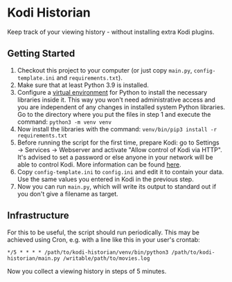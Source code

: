 # Kodi Historian

Keep track of your viewing history - without installing extra Kodi plugins.

## Getting Started

1. Checkout this project to your computer (or just copy `main.py`, `config-template.ini`
   and `requirements.txt`).
2. Make sure that at least Python 3.9 is installed.
3. Configure a [virtual environment](https://docs.python.org/3/library/venv.html) for
   Python to install the necessary libraries inside it. This way you won't need
   administrative access and you are independent of any changes in installed
   system Python libraries. Go to the directory where you put the files in step 1
   and execute the command:
   `python3 -m venv venv`
4. Now install the libraries with the command:
   `venv/bin/pip3 install -r requirements.txt`
5. Before running the script for the first time, prepare Kodi: go to Settings 
   → Services → Webserver and activate "Allow control of Kodi via HTTP". It's 
   advised to set a password or else anyone in your network will be able to control
   Kodi. More information can be found [here](https://kodi.wiki/view/Webserver).
6. Copy `config-template.ini` to `config.ini` and edit it to contain your data.
   Use the same values you entered in Kodi in the previous step.
7. Now you can run `main.py`, which will write its output to standard out if you
   don't give a filename as target.

## Infrastructure

For this to be useful, the script should run periodically. This may be achieved using Cron,
e.g. with a line like this in your user's crontab:

```
*/5 * * * * /path/to/kodi-historian/venv/bin/python3 /path/to/kodi-historian/main.py /writable/path/to/movies.log
```

Now you collect a viewing history in steps of 5 minutes.
